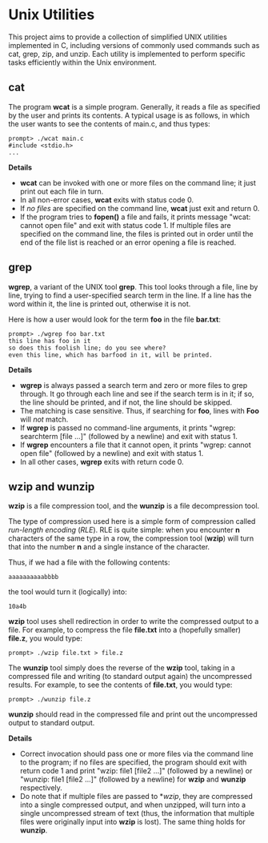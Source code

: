 
# Unix Utilities

This project aims to provide a collection of simplified UNIX utilities implemented in C, including versions of commonly used commands such as cat, grep, zip, and unzip. Each utility is implemented to perform specific tasks efficiently within the Unix environment.

## cat

The program **wcat** is a simple program. Generally, it reads a file as
specified by the user and prints its contents. A typical usage is as follows,
in which the user wants to see the contents of main.c, and thus types: 

```
prompt> ./wcat main.c
#include <stdio.h>
...
```

**Details**

* **wcat** can be invoked with one or more files on the command
  line; it just print out each file in turn. 
* In all non-error cases, **wcat** exits with status code 0.
* If *no files* are specified on the command line, **wcat** just exit
  and return 0.
* If the program tries to **fopen()** a file and fails, it prints
  message "wcat: cannot open file" and exit
  with status code 1.  If multiple files are specified on the command line,
  the files is printed out in order until the end of the file list is
  reached or an error opening a file is reached. 


## grep

**wgrep**, a variant of the UNIX
tool **grep**. This tool looks through a file, line by line, trying to find a
user-specified search term in the line. If a line has the word within it, the
line is printed out, otherwise it is not. 

Here is how a user would look for the term **foo** in the file **bar.txt**:

```
prompt> ./wgrep foo bar.txt
this line has foo in it
so does this foolish line; do you see where?
even this line, which has barfood in it, will be printed.
```

**Details**

* **wgrep** is always passed a search term and zero or
  more files to grep through. It go
  through each line and see if the search term is in it; if so, the line
  should be printed, and if not, the line should be skipped.
* The matching is case sensitive. Thus, if searching for **foo**, lines
  with **Foo** will *not* match.
* If **wgrep** is passed no command-line arguments, it prints
  "wgrep: searchterm [file ...]" (followed by a newline) and exit with
  status 1.  
* If **wgrep** encounters a file that it cannot open, it prints
  "wgrep: cannot open file" (followed by a newline) and exit with status 1. 
* In all other cases, **wgrep** exits with return code 0.

## wzip and wunzip

**wzip** is a
file compression tool, and the **wunzip** is a file decompression
tool. 

The type of compression used here is a simple form of compression called
*run-length encoding* (*RLE*). RLE is quite simple: when you encounter **n**
characters of the same type in a row, the compression tool (**wzip**) will
turn that into the number **n** and a single instance of the character.

Thus, if we had a file with the following contents:
```
aaaaaaaaaabbbb
```
the tool would turn it (logically) into:
```
10a4b
```

**wzip** tool uses shell 
redirection in order to write the compressed output to a file. For example,
to compress the file **file.txt** into a (hopefully smaller) **file.z**,
you would type:

```
prompt> ./wzip file.txt > file.z
```

The **wunzip** tool simply does the reverse of the **wzip** tool, taking
in a compressed file and writing (to standard output again) the uncompressed
results. For example, to see the contents of **file.txt**, you would type:

```
prompt> ./wunzip file.z
```

**wunzip** should read in the compressed file
and print out the uncompressed output to standard output.

**Details**

* Correct invocation should pass one or more files via the command line to the 
  program; if no files are specified, the program should exit with return code
  1 and print "wzip: file1 [file2 ...]" (followed by a newline) or
  "wunzip: file1 [file2 ...]" (followed by a newline) for **wzip** and
  **wunzip** respectively. 
* Do note that if multiple files are passed to **wzip*, they are compressed
  into a single compressed output, and when unzipped, will turn into a single
  uncompressed stream of text (thus, the information that multiple files were
  originally input into **wzip** is lost). The same thing holds for
  **wunzip**. 
